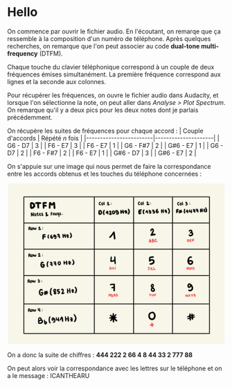 # Hello
On commence par ouvrir le fichier audio. En l'écoutant, on remarqe que ça ressemble à la composition d'un numéro de téléphone.
Après quelques recherches, on remarque que l'on peut associer au code **dual-tone multi-frequency** (DTFM). 

Chaque touche du clavier téléphonique correspond à un couple de deux fréquences émises simultanément. La première fréquence correspond aux lignes et la seconde aux colonnes.

Pour récupérer les fréquences, on ouvre le fichier audio dans Audacity, et lorsque l'on sélectionne la note, on peut aller dans *Analyse > Plot Spectrum*. On remarque qu'il y a deux pics pour les deux notes dont je parlais précédemment.

On récupère les suites de fréquences pour chaque accord :
| Couple d'accords       | Répété *n* fois     | 
|------------------------|---------------------|
| G6 - D7                | 3                   |
| F6 - E7                | 3                   |
| F6 - E7                | 1                   |
| G6 - F#7               | 2                   |
| G#6 - E7               | 1                   |
| G6 - D7                | 2                   |
| F6 - F#7               | 2                   |
| F6 - E7                | 1                   |
| G#6 - D7               | 3                   |
| G#6 - E7               | 2                   |

On s'appuie sur une image qui nous permet de faire la correspondance entre les accords obtenus et les touches du téléphone concernées :


<p class="aligncenter">
    <img src="table.png" alt="table" width="500"/>
</p>
<style>
    .aligncenter{
        text-align: center;
    }
</style>

On a donc la suite de chiffres : **444 222 2 66 4 8 44 33 2 777 88**

On peut alors voir la correspondance avec les lettres sur le téléphone et on a le message : ICANTHEARU
